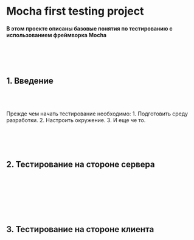 # Mocha first testing project
#### В этом проекте описаны базовые понятия по тестированию с использованием фреймворка Mocha
<br><br><br>



## 1. Введение
<br><br>

Прежде чем начать тестирование необходимо:
    1. Подготовить среду разработки.
    2. Настроить окружение.
    3. И еще че то.

<br><br><br>
## 2. Тестирование на стороне сервера
<br><br>








<br><br><br>
## 3. Тестирование на стороне клиента
<br><br>